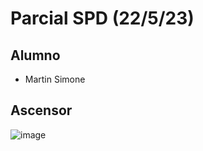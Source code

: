 # Parcial SPD (22/5/23)
## Alumno
- Martin Simone
## Ascensor
![image](https://media.es.wired.com/photos/63e55ba0bc755c9a2a93f629/3:2/pass/semaforo%2520cuarto%2520color%2520inteligencia%2520artificial.jpg)
